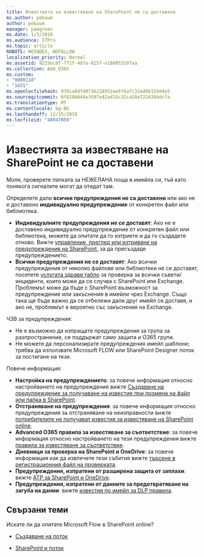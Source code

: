 ```yaml
---
title: Известията за известяване на SharePoint не са доставени
ms.author: pebaum
author: pebaum
manager: pamgreen
ms.date: 1/3/2019
ms.audience: ITPro
ms.topic: article
ROBOTS: NOINDEX, NOFOLLOW
localization_priority: Normal
ms.assetid: 9225ec0f-771f-4d7a-8157-e188953107aa
ms.collection: Adm_O365
ms.custom:
- "9000118"
- "1655"
ms.openlocfilehash: 978ca8df40736228932ae6f6a7c33ad0b159d4e5
ms.sourcegitcommit: 0f0186044a3597e42ad14c32ca58e7224344dcfa
ms.translationtype: MT
ms.contentlocale: bg-BG
ms.lasthandoff: 12/15/2019
ms.locfileid: "40047056"
---
```

# <a name="sharepoint-alert-notifications-not-delivered"></a>Известията за известяване на SharePoint не са доставени

Моля, проверете папката за НЕЖЕЛАНА поща в имейла си, тъй като понякога сигналите могат да отидат там.

Определете дали **всички предупреждения не са доставени** или ако не е доставено **индивидуално предупреждение** от конкретен файл или библиотека.

- **Индивидуалните предупреждения не се доставят**: Ако не е доставено индивидуално предупреждение от конкретен файл или библиотека, можете да опитате да го изтриете и да го създадете отново. Вижте [управление, преглед или изтриване на предупреждения на SharePoint,](https://support.office.com/article/manage-view-or-delete-sharepoint-alerts-99dfb19c-9a90-4a8c-aba1-aa8c8afb0de2?ui=en-US&rs=&ad=US#ID0EAADAAA=Online) за да пресъздаде предупреждението.
- **Всички предупреждения не се доставят**: Ако всички предупреждения от няколко файлове или библиотеки не се доставят, посетете [услугата здраве табло](https://admin.microsoft.com/AdminPortal/Home#/servicehealth) за проверка за всички съвети/инциденти, които може да се случва с SharePoint или Exchange. Проблемът може да бъде с SharePoint възможност за предупреждение или закъснения в имейли чрез Exchange. Също така ще бъде важно да се отбележи дали друг имейл се доставя, и ако не, проблемът е вероятно със закъснения на Exchange.

ЧЗВ за предупреждения:

- Не е възможно да изпращате предупреждения за група за разпространение, се поддържат само защита и O365 групи.
- Не можете да персонализирате предупреждения имейл шаблони; трябва да използвате Microsoft FLOW или SharePoint Designer поток за постигане на тези.

Повече информация:

- **Настройка на предупреждението**: за повече информация относно настройването на предупреждения вижте [Създаване на предупреждение за получаване на известие при промяна на файл или папка в SharePoint](https://support.office.com/article/create-an-alert-to-get-notified-when-a-file-or-folder-changes-in-sharepoint-e5a79e7b-a146-46da-a9ef-d65409ba8918).
- **Отстраняване на предупреждения**: за повече информация относно предупреждения за отстраняване на неизправности вижте [потребителите не получават известия за известяване на SharePoint online](https://docs.microsoft.com/sharepoint/support/sites/no-alert-notifications).
- **Advanced O365 правила за известяване за съответствие**: за повече информация относно настройването на тези предупреждения вижте [правила за известяване за съответствие](https://docs.microsoft.com/office365/securitycompliance/alert-policies).
- **Дневници за проверка на SharePoint и OneDrive**: за повече информация как да извлечете тези събития вижте [търсене в регистрационния файл на проверката](https://docs.microsoft.com/office365/securitycompliance/search-the-audit-log-in-security-and-compliance#search-the-audit-log).
- **Предупреждения, изпратени от разширена защита от заплахи**: вижте [ATP за SharePoint и OneDrive](https://docs.microsoft.com/office365/securitycompliance/atp-for-spo-odb-and-teams).
- **Предупреждения, изпратени от данните за предотвратяване на загуба на данни**: вижте [известия по имейл за DLP правила](https://docs.microsoft.com/office365/securitycompliance/use-notifications-and-policy-tips).

## <a name="related-topics"></a>Свързани теми

Искате ли да опитате Microsoft Flow в SharePoint online?

- [Създаване на поток](https://support.office.com/article/a9c3e03b-0654-46af-a254-20252e580d01)

- [SharePoint и поток](https://flow.microsoft.com//blog/sharepoint-and-flow/)

